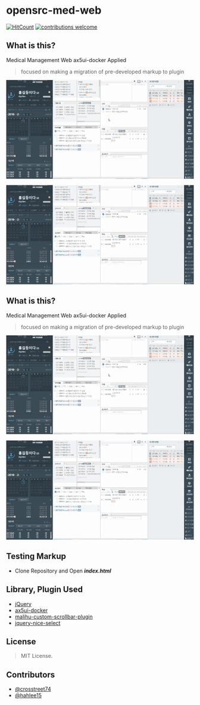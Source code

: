 # opensrc-med-web

[![HitCount](http://hits.dwyl.io/crosstreet74/opensrc-med-web.svg)](http://hits.dwyl.io/crosstreet74/opensrc-med-web)
[![contributions welcome](https://img.shields.io/badge/contributions-welcome-brightgreen.svg?style=flat)](https://github.com/dwyl/esta/issues)


## What is this?

Medical Management Web ax5ui-docker Applied

>focused on making a migration of pre-developed markup to plugin 

![snapshot-resize+docker](https://github.com/crosstreet74/opensrc-med-web/blob/master/snapshot-resize+docker.gif?raw=true)

![snapshot-min](https://github.com/crosstreet74/opensrc-med-web/blob/master/snapshot-min.gif?raw=true)


## What is this?

Medical Management Web ax5ui-docker Applied

>focused on making a migration of pre-developed markup to plugin 

![snapshot-resize+docker](https://github.com/crosstreet74/opensrc-med-web/blob/master/snapshot-resize+docker.gif?raw=true)

![snapshot-min](https://github.com/crosstreet74/opensrc-med-web/blob/master/snapshot-min.gif?raw=true)


## Testing Markup

* Clone Repository and Open ***index.html***


## Library, Plugin Used

* [jQuery](https://jquery.com/)
* [ax5ui-docker](http://ax5.io/ax5ui-docker/)
* [malihu-custom-scrollbar-plugin](http://manos.malihu.gr/jquery-custom-content-scroller/)
* [jquery-nice-select](http://hernansartorio.com/jquery-nice-select/)


## License

> MIT License.


## Contributors

* [@crosstreet74](https://github.com/crosstreet74)
* [@hahlee15](https://github.com/hahlee15)
